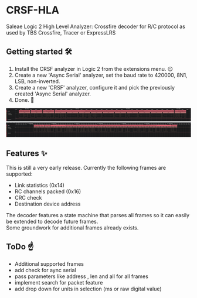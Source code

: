# CRSF-HLA
Saleae Logic 2 High Level Analyzer: Crossfire decoder for R/C protocol as used by TBS Crossfire, Tracer or ExpressLRS

## Getting started 🛠️

1. Install the CRSF analyzer in Logic 2 from the extensions menu. 😉
2. Create a new 'Async Serial' analyzer, set the baud rate to 420000, 8N1, LSB, non-inverted.
3. Create a new 'CRSF' analyzer, configure it and pick the previously created 'Async Serial' analyzer.
4. Done. 🚀

![Decode link statistics frame](images/decode_link_statistics.png)
![Decode RC channels packed frame](images/decode_rc_channels_packed.png)

## Features ✨

This is still a very early release. Currently the following frames are supported:

* Link statistics (0x14)
* RC channels packed (0x16)
* CRC check
* Destination device address

The decoder features a state machine that parses all frames so it can easily be extended to decode future frames.  
Some groundwork for additional frames already exists.

## ToDo ☝️

* Additional supported frames
* add check for aync serial
* pass parameters like address , len and all for all frames
* implement search for packet feature 
* add drop down for units in selection (ms or raw digital value)